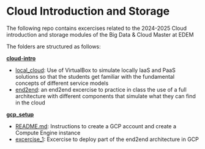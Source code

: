 # Cloud Introduction and Storage

The following repo contains excercises related to the 2024-2025 Cloud introduction and storage modules of the Big Data & Cloud Master at EDEM

The folders are structured as follows:

**[cloud-intro](./cloud_intro/)**
- [local_cloud](./cloud_intro/local_cloud/): Use of VirtualBox to simulate locally IaaS and PaaS solutions so that the students get familiar with the fundamental concepts of different service models
- [end2end](./cloud_intro/end2end/): an end2end excercise to practice in class the use of a full architecture with different components that simulate what they can find in the cloud


**[gcp_setup](./gcp_setup/)**
- [README.md](./gcp_setup/README.md): Instructions to create a GCP account and create a Compute Engine instance
- [excercise_1](./gcp_setup/excercise_1/): Excercise to deploy part of the end2end architecture in GCP